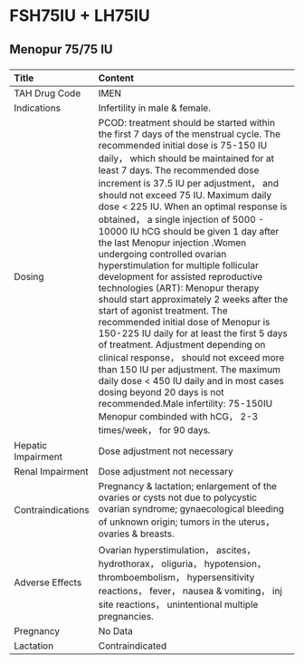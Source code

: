 # FSH75IU + LH75IU

## Menopur 75/75 IU

##### 

| Title              | Content                                                                                                                                                                                                                                                                                                                                                                                                                                                                                                                                                                                                                                                                                                                                                                                                                                                                                                                                                                                                                                                                         |
|:-------------------|:--------------------------------------------------------------------------------------------------------------------------------------------------------------------------------------------------------------------------------------------------------------------------------------------------------------------------------------------------------------------------------------------------------------------------------------------------------------------------------------------------------------------------------------------------------------------------------------------------------------------------------------------------------------------------------------------------------------------------------------------------------------------------------------------------------------------------------------------------------------------------------------------------------------------------------------------------------------------------------------------------------------------------------------------------------------------------------|
| TAH Drug Code      | IMEN                                                                                                                                                                                                                                                                                                                                                                                                                                                                                                                                                                                                                                                                                                                                                                                                                                                                                                                                                                                                                                                                            |
| Indications        | Infertility in male & female.                                                                                                                                                                                                                                                                                                                                                                                                                                                                                                                                                                                                                                                                                                                                                                                                                                                                                                                                                                                                                                                   |
| Dosing             | PCOD: treatment should be started within the first 7 days of the menstrual cycle. The recommended initial dose is 75-150 IU daily， which should be maintained for at least 7 days. The recommended dose increment is 37.5 IU per adjustment， and should not exceed 75 IU. Maximum daily dose < 225 IU. When an optimal response is obtained， a single injection of 5000 - 10000 IU hCG should be given 1 day after the last Menopur injection .Women undergoing controlled ovarian hyperstimulation for multiple follicular development for assisted reproductive technologies (ART): Menopur therapy should start approximately 2 weeks after the start of agonist treatment. The recommended initial dose of Menopur is 150-225 IU daily for at least the first 5 days of treatment. Adjustment depending on clinical response， should not exceed more than 150 IU per adjustment. The maximum daily dose < 450 IU daily and in most cases dosing beyond 20 days is not recommended.Male infertility: 75-150IU Menopur combinded with hCG， 2-3 times/week， for 90 days. |
| Hepatic Impairment | Dose adjustment not necessary                                                                                                                                                                                                                                                                                                                                                                                                                                                                                                                                                                                                                                                                                                                                                                                                                                                                                                                                                                                                                                                   |
| Renal Impairment   | Dose adjustment not necessary                                                                                                                                                                                                                                                                                                                                                                                                                                                                                                                                                                                                                                                                                                                                                                                                                                                                                                                                                                                                                                                   |
| Contraindications  | Pregnancy & lactation; enlargement of the ovaries or cysts not due to polycystic ovarian syndrome; gynaecological bleeding of unknown origin; tumors in the uterus， ovaries & breasts.                                                                                                                                                                                                                                                                                                                                                                                                                                                                                                                                                                                                                                                                                                                                                                                                                                                                                         |
| Adverse Effects    | Ovarian hyperstimulation， ascites， hydrothorax， oliguria， hypotension， thromboembolism， hypersensitivity reactions， fever， nausea & vomiting， inj site reactions， unintentional multiple pregnancies.                                                                                                                                                                                                                                                                                                                                                                                                                                                                                                                                                                                                                                                                                                                                                                                                                                                                 |
| Pregnancy          | No Data                                                                                                                                                                                                                                                                                                                                                                                                                                                                                                                                                                                                                                                                                                                                                                                                                                                                                                                                                                                                                                                                         |
| Lactation          | Contraindicated                                                                                                                                                                                                                                                                                                                                                                                                                                                                                                                                                                                                                                                                                                                                                                                                                                                                                                                                                                                                                                                                 |

